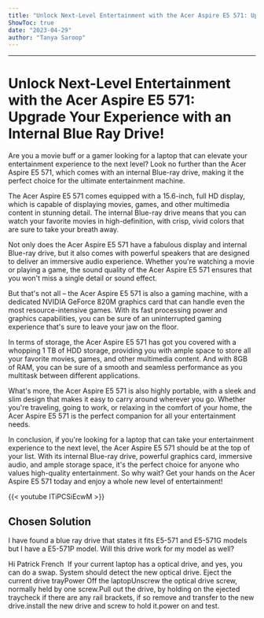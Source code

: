 ```yaml
---
title: "Unlock Next-Level Entertainment with the Acer Aspire E5 571: Upgrade Your Experience with an Internal Blue Ray Drive!"
ShowToc: true 
date: "2023-04-29"
author: "Tanya Saroop"
---
```

*****
# Unlock Next-Level Entertainment with the Acer Aspire E5 571: Upgrade Your Experience with an Internal Blue Ray Drive!

Are you a movie buff or a gamer looking for a laptop that can elevate your entertainment experience to the next level? Look no further than the Acer Aspire E5 571, which comes with an internal Blue-ray drive, making it the perfect choice for the ultimate entertainment machine.

The Acer Aspire E5 571 comes equipped with a 15.6-inch, full HD display, which is capable of displaying movies, games, and other multimedia content in stunning detail. The internal Blue-ray drive means that you can watch your favorite movies in high-definition, with crisp, vivid colors that are sure to take your breath away.

Not only does the Acer Aspire E5 571 have a fabulous display and internal Blue-ray drive, but it also comes with powerful speakers that are designed to deliver an immersive audio experience. Whether you're watching a movie or playing a game, the sound quality of the Acer Aspire E5 571 ensures that you won't miss a single detail or sound effect.

But that's not all – the Acer Aspire E5 571 is also a gaming machine, with a dedicated NVIDIA GeForce 820M graphics card that can handle even the most resource-intensive games. With its fast processing power and graphics capabilities, you can be sure of an uninterrupted gaming experience that's sure to leave your jaw on the floor.

In terms of storage, the Acer Aspire E5 571 has got you covered with a whopping 1 TB of HDD storage, providing you with ample space to store all your favorite movies, games, and other multimedia content. And with 8GB of RAM, you can be sure of a smooth and seamless performance as you multitask between different applications.

What's more, the Acer Aspire E5 571 is also highly portable, with a sleek and slim design that makes it easy to carry around wherever you go. Whether you're traveling, going to work, or relaxing in the comfort of your home, the Acer Aspire E5 571 is the perfect companion for all your entertainment needs.

In conclusion, if you're looking for a laptop that can take your entertainment experience to the next level, the Acer Aspire E5 571 should be at the top of your list. With its internal Blue-ray drive, powerful graphics card, immersive audio, and ample storage space, it's the perfect choice for anyone who values high-quality entertainment. So why wait? Get your hands on the Acer Aspire E5 571 today and enjoy a whole new level of entertainment!

{{< youtube ITiPCSiEcwM >}} 



## Chosen Solution
 I have found a blue ray drive that states it fits E5-571 and E5-571G models but I have a E5-571P model.  Will this drive work for my model as well?

 Hi Patrick French 
If your current laptop has a optical drive,
and yes, you can do a swap.
System should detect the new optical drive.
Eject the current drive trayPower Off the laptopUnscrew the optical drive screw, normally held by one screw.Pull out the drive, by holding on the ejected traycheck if there are any rail brackets, if so remove and transfer to the new drive.install the new drive and screw to hold it.power on and test.




